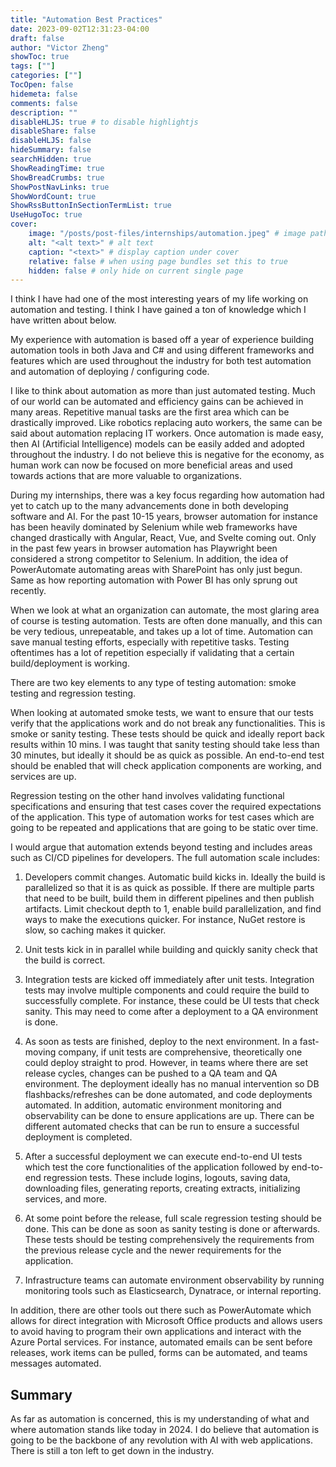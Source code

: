 ```yaml
---
title: "Automation Best Practices"
date: 2023-09-02T12:31:23-04:00
draft: false
author: "Victor Zheng"
showToc: true
tags: [""]
categories: [""]
TocOpen: false
hidemeta: false
comments: false
description: ""
disableHLJS: true # to disable highlightjs
disableShare: false
disableHLJS: false
hideSummary: false
searchHidden: true
ShowReadingTime: true
ShowBreadCrumbs: true
ShowPostNavLinks: true
ShowWordCount: true
ShowRssButtonInSectionTermList: true
UseHugoToc: true
cover:
    image: "/posts/post-files/internships/automation.jpeg" # image path/url
    alt: "<alt text>" # alt text
    caption: "<text>" # display caption under cover
    relative: false # when using page bundles set this to true
    hidden: false # only hide on current single page
---
```


I think I have had one of the most interesting years of my life working on automation and testing. I think I have gained a ton of knowledge which I have written about below. 

My experience with automation is based off a year of experience building automation tools in both Java and C# and using different frameworks and features which are used throughout the industry for both test automation and automation of deploying / configuring code.  

I like to think about automation as more than just automated testing. Much of our world can be automated and efficiency gains can be achieved in many areas. Repetitive manual tasks are the first area which can be drastically improved. Like robotics replacing auto workers, the same can be said about automation replacing IT workers. Once automation is made easy, then AI (Artificial Intelligence) models can be easily added and adopted throughout the industry. I do not believe this is negative for the economy, as human work can now be focused on more beneficial areas and used towards actions that are more valuable to organizations.  

During my internships, there was a key focus regarding how automation had yet to catch up to the many advancements done in both developing software and AI. For the past 10-15 years, browser automation for instance has been heavily dominated by Selenium while web frameworks have changed drastically with Angular, React, Vue, and Svelte coming out. Only in the past few years in browser automation has Playwright been considered a strong competitor to Selenium. In addition, the idea of PowerAutomate automating areas with SharePoint has only just begun. Same as how reporting automation with Power BI has only sprung out recently.  

When we look at what an organization can automate, the most glaring area of course is testing automation. Tests are often done manually, and this can be very tedious, unrepeatable, and takes up a lot of time. Automation can save manual testing efforts, especially with repetitive tasks. Testing oftentimes has a lot of repetition especially if validating that a certain build/deployment is working.  

There are two key elements to any type of testing automation: smoke testing and regression testing.  

When looking at automated smoke tests, we want to ensure that our tests verify that the applications work and do not break any functionalities. This is smoke or sanity testing. These tests should be quick and ideally report back results within 10 mins. I was taught that sanity testing should take less than 30 minutes, but ideally it should be as quick as possible. An end-to-end test should be enabled that will check application components are working, and services are up.  

Regression testing on the other hand involves validating functional specifications and ensuring that test cases cover the required expectations of the application. This type of automation works for test cases which are going to be repeated and applications that are going to be static over time.  

I would argue that automation extends beyond testing and includes areas such as CI/CD pipelines for developers. The full automation scale includes:  

1. Developers commit changes. Automatic build kicks in. Ideally the build is parallelized so that it is as quick as possible. If there are multiple parts that need to be built, build them in different pipelines and then publish artifacts. Limit checkout depth to 1, enable build parallelization, and find ways to make the executions quicker. For instance, NuGet restore is slow, so caching makes it quicker. 

2. Unit tests kick in in parallel while building and quickly sanity check that the build is correct.  

3. Integration tests are kicked off immediately after unit tests. Integration tests may involve multiple components and could require the build to successfully complete. For instance, these could be UI tests that check sanity. This may need to come after a deployment to a QA environment is done.  

4. As soon as tests are finished, deploy to the next environment. In a fast-moving company, if unit tests are comprehensive, theoretically one could deploy straight to prod. However, in teams where there are set release cycles, changes can be pushed to a QA team and QA environment. The deployment ideally has no manual intervention so DB flashbacks/refreshes can be done automated, and code deployments automated. In addition, automatic environment monitoring and observability can be done to ensure applications are up. There can be different automated checks that can be run to ensure a successful deployment is completed.  

5. After a successful deployment we can execute end-to-end UI tests which test the core functionalities of the application followed by end-to-end regression tests. These include logins, logouts, saving data, downloading files, generating reports, creating extracts, initializing services, and more. 

6. At some point before the release, full scale regression testing should be done. This can be done as soon as sanity testing is done or afterwards. These tests should be testing comprehensively the requirements from the previous release cycle and the newer requirements for the application. 

7. Infrastructure teams can automate environment observability by running monitoring tools such as Elasticsearch, Dynatrace, or internal reporting.  


In addition, there are other tools out there such as PowerAutomate which allows for direct integration with Microsoft Office products and allows users to avoid having to program their own applications and interact with the Azure Portal services. For instance, automated emails can be sent before releases, work items can be pulled, forms can be automated, and teams messages automated.  

## Summary 

As far as automation is concerned, this is my understanding of what and where automation stands like today in 2024. I do believe that automation is going to be the backbone of any revolution with AI with web applications. There is still a ton left to get down in the industry.  

 